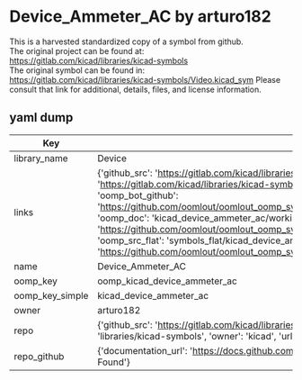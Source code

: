 # Device_Ammeter_AC by arturo182  
This is a harvested standardized copy of a symbol from github.  
The original project can be found at:  
https://gitlab.com/kicad/libraries/kicad-symbols  
The original symbol can be found in:
https://gitlab.com/kicad/libraries/kicad-symbols/Video.kicad_sym
Please consult that link for additional, details, files, and license information.  
## yaml dump  
| Key | Value |  
| --- | --- |  
| library_name | Device |  
| links | {'github_src': 'https://gitlab.com/kicad/libraries/kicad-symbols/Video.kicad_sym', 'github_src_repo': 'https://gitlab.com/kicad/libraries/kicad-symbols', 'oomp_bot': 'kicad_device_ammeter_ac/working', 'oomp_bot_github': 'https://github.com/oomlout/oomlout_oomp_symbol_bot/tree/main/kicad_device_ammeter_ac/working', 'oomp_doc': 'kicad_device_ammeter_ac/working', 'oomp_doc_github': 'https://github.com/oomlout/oomlout_oomp_symbol_doc/tree/main/kicad_device_ammeter_ac/working', 'oomp_src_flat': 'symbols_flat/kicad_device_ammeter_ac/working', 'oomp_src_flat_github': 'https://github.com/oomlout/oomlout_oomp_symbol_src/tree/main/kicad_device_ammeter_ac/working'} |  
| name | Device_Ammeter_AC |  
| oomp_key | oomp_kicad_device_ammeter_ac |  
| oomp_key_simple | kicad_device_ammeter_ac |  
| owner | arturo182 |  
| repo | {'github_src': 'https://gitlab.com/kicad/libraries/kicad-symbols/Video.kicad_sym', 'name': 'libraries/kicad-symbols', 'owner': 'kicad', 'url': 'https://gitlab.com/kicad/libraries/kicad-symbols'} |  
| repo_github | {'documentation_url': 'https://docs.github.com/rest/repos/repos#get-a-repository', 'message': 'Not Found'} |  

